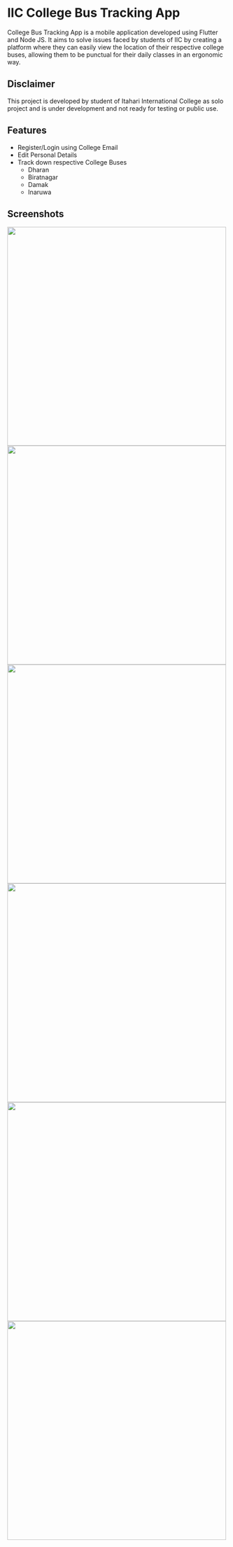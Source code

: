 
# IIC College Bus Tracking App

College Bus Tracking App is a mobile application developed using Flutter and Node JS. It aims to solve issues faced by students of IIC by creating a platform where they can easily view the location of their respective college buses, allowing them to be punctual for their daily classes in an ergonomic way.




## Disclaimer
This project is developed by student of Itahari International College as solo project and is under development and not ready for testing or public use. 

## Features

- Register/Login using College Email 
- Edit Personal Details
- Track down respective College Buses
    - Dharan
    - Biratnagar
    - Damak
    - Inaruwa

## Screenshots
<img align="left" height="500" src="https://user-images.githubusercontent.com/117423632/227724152-11c01735-6988-4531-90a5-bb97c36c2ce8.png">
<img align="centre" height="500" src="https://user-images.githubusercontent.com/117423632/227724216-539c5c9c-c6ea-4770-ad00-9079fc0fb720.png">
<img align="left" height="500" src="https://user-images.githubusercontent.com/117423632/228838833-2c0f9446-046f-4282-944f-2e390ff37ab6.png">
<img align="centre" height="500" src="https://user-images.githubusercontent.com/117423632/227724293-4d88f368-d323-4e9c-9748-e89eed950fbf.png">
<img align="left" height="500" src="https://user-images.githubusercontent.com/117423632/228839177-43d83983-0f5c-4014-87f2-e04a3f060eb0.png">
<img align="centre" height="500" src="https://user-images.githubusercontent.com/117423632/228839514-97a19630-fb96-4034-847d-a56c5c29e4af.png">
